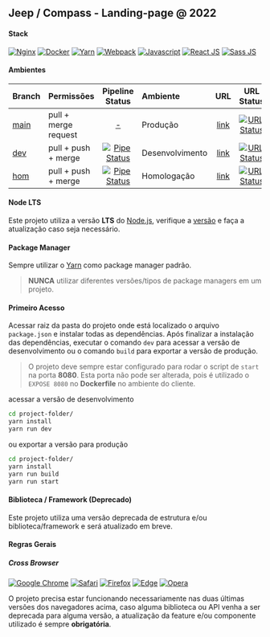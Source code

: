[client-repo]: https://gitlab.fcalatam.com/fca/commercial/bmc/landing-page/jeep/jeepcompass
[client-url-final]: https://compass.jeep.com.br
[dcode-url-dev]: https://lp-compass-2022.dev.dcode.works
[dcode-url-hom]: https://lp-compass-2022.hom.dcode.works
[branch-main]: https://gitlab.digitalcode.com.br/stellantis/jeep/compass/compass-2021/-/tree/main
[branch-dev]: https://gitlab.digitalcode.com.br/stellantis/jeep/compass/compass-2021/-/tree/dev
[branch-hom]: https://gitlab.digitalcode.com.br/stellantis/jeep/compass/compass-2021/-/tree/hom
[pipeline-dev]: https://gitlab.digitalcode.com.br/stellantis/jeep/compass/compass-2021/-/pipelines?scope=all&ref=dev
[pipeline-hom]: https://gitlab.digitalcode.com.br/stellantis/jeep/compass/compass-2021/-/pipelines?scope=all&ref=hom
[status-url-final]: https://img.shields.io/website?down_color=red&down_message=down&up_color=%234bc51c&up_message=up&url=https://compass.jeep.com.br
[status-url-dev]: https://img.shields.io/website?down_color=red&down_message=down&up_color=%234bc51c&up_message=up&url=https://lp-compass-2022.dev.dcode.works
[status-url-hom]: https://img.shields.io/website?down_color=red&down_message=down&up_color=%234bc51c&up_message=up&url=https://lp-compass-2022.hom.dcode.works
[badge-dev]: https://gitlab.digitalcode.com.br/stellantis/jeep/compass/compass-2021/badges/dev/pipeline.svg
[badge-hom]: https://gitlab.digitalcode.com.br/stellantis/jeep/compass/compass-2021/badges/hom/pipeline.svg

## Jeep / Compass - Landing-page @ 2022
[//]: # (Exemplo: Jeep / Renegade - Landing-page @ 2022)
[//]: # (Landing-page|Teaser Form/Countdown/Live)

#### Stack
[//]: <> (Adicionar as principais tecnologias utilizadas no projeto com o link para suas respectivas documentações)
[![Nginx](https://img.shields.io/badge/Nginx-009639?style=for-the-badge&logo=nginx&logoColor=white)](https://nginx.org/en/docs/) [![Docker](https://img.shields.io/badge/Docker-2CA5E0?style=for-the-badge&logo=docker&logoColor=white)](https://docs.docker.com/) [![Yarn](https://img.shields.io/badge/Yarn-2C8EBB?style=for-the-badge&logo=yarn&logoColor=white)](https://yarnpkg.com/getting-started/usage/) [![Webpack](https://img.shields.io/badge/Webpack-2b3a42?style=for-the-badge&logo=Webpack&logoColor=8dd6f980)](https://webpack.js.org/) [![Javascript](https://img.shields.io/badge/JavaScript-323330?style=for-the-badge&logo=javascript&logoColor=F7DF1E)](https://www.javascript.com/) [![React JS](https://img.shields.io/badge/React-20232A?style=for-the-badge&logo=react&logoColor=61DAFB)](https://reactjs.org/docs/getting-started.html) [![Sass JS](https://img.shields.io/badge/Sass-CC6699?style=for-the-badge&logo=sass&logoColor=white)](https://sass-lang.com/documentation/syntax/)


#### Ambientes 
| Branch | Permissões | Pipeline Status| Ambiente  | URL | URL Status|
| :--- |:--- | :---: | :--- | :---: | :---: | 
| [main][branch-main] | pull + merge request | [-][client-repo] |Produção|  [link][client-url-final] | [![URL Status][status-url-final]][client-url-final] |
| [dev][branch-dev] | pull + push + merge | [![Pipe Status][badge-dev]][pipeline-dev] | Desenvolvimento|[link][dcode-url-dev] | [![URL Status][status-url-dev]][dcode-url-dev] |
|[hom][branch-hom] | pull + push + merge | [![Pipe Status][badge-hom]][pipeline-hom] |Homologação| [link][dcode-url-hom] | [![URL Status][status-url-hom]][dcode-url-hom] |

#### Node LTS
Este projeto utiliza a versão **LTS** do [Node.js](https://nodejs.org/pt-br/), verifique a [versão](https://nodejs.org/pt-br/download/releases/) e faça a atualização caso seja necessário.

#### Package Manager
Sempre utilizar o [Yarn](https://yarnpkg.com/getting-started/usage/) como package manager padrão.
>**NUNCA** utilizar diferentes versões/tipos de package managers em um projeto.

#### Primeiro Acesso
Acessar raiz da pasta do projeto onde está localizado o arquivo `package.json` e instalar todas as dependências. 
Após finalizar a instalação das dependências, executar o comando `dev` para acessar a versão de desenvolvimento ou o comando `build` para exportar a versão de produção.
> O projeto deve sempre estar configurado para rodar o script de `start` na porta **8080**.
> Esta porta não pode ser alterada, pois é utilizado o `EXPOSE 8080` no **Dockerfile** no ambiente do cliente.


acessar a versão de desenvolvimento
```sh
cd project-folder/
yarn install
yarn run dev
```
ou exportar a versão para produção
```sh
cd project-folder/
yarn install
yarn run build
yarn run start
```

#### Biblioteca / Framework (Deprecado)
Este projeto utiliza uma versão deprecada de estrutura e/ou biblioteca/framework e será atualizado em breve.

#### Regras Gerais
##### Cross Browser
[![Google Chrome](https://img.shields.io/badge/Google%20Chrome-4285F4?style=for-the-badge&logo=GoogleChrome&logoColor=white)](https://www.google.com/chrome/) [![Safari](https://img.shields.io/badge/Safari-000000?style=for-the-badge&logo=Safari&logoColor=white)](https://www.apple.com/safari/) [![Firefox](https://img.shields.io/badge/Firefox-FF7139?style=for-the-badge&logo=Firefox-Browser&logoColor=white)](https://www.mozilla.org/en-US/firefox/new/) [![Edge](https://img.shields.io/badge/Edge-0078D7?style=for-the-badge&logo=Microsoft-edge&logoColor=white)](https://www.microsoft.com/en-us/edge) [![Opera](https://img.shields.io/badge/Opera-FF1B2D?style=for-the-badge&logo=Opera&logoColor=white)](https://www.opera.com/)

O projeto precisa estar funcionando necessariamente nas duas últimas versões dos navegadores acima, caso alguma biblioteca ou API venha a ser deprecada para alguma versão, a atualização da feature e/ou componente utilizado é sempre **obrigatória**.
